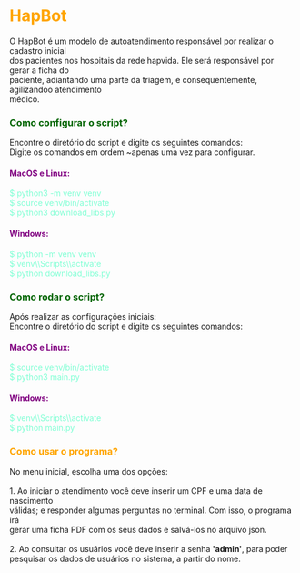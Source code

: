 <h1 style="color: orange">HapBot</h1>

<p>
    O HapBot é um modelo de autoatendimento responsável por realizar o cadastro inicial<br>
    dos pacientes nos hospitais da rede hapvida. Ele será responsável por gerar a ficha do<br>
    paciente, adiantando uma parte da triagem, e consequentemente, agilizandoo atendimento<br>
    médico.
</p>

<h3 style="color: darkgreen">Como configurar o script?</h3>

<p>
    Encontre o diretório do script e digite os seguintes comandos:<br>
    Digite os comandos em ordem ~apenas uma vez para configurar.<br>
</p>

<h4 style="color: purple">MacOS e Linux:</h4>

<p style="color: aquamarine">
    $ python3 -m venv venv<br>
    $ source venv/bin/activate<br>
    $ python3 download_libs.py<br>
</p>

<h4 style="color: purple">Windows:</h4>

<p style="color: aquamarine">
    $ python -m venv venv<br>
    $ venv\\Scripts\\activate<br>
    $ python download_libs.py<br>
</p>

<h3 style="color: darkgreen">Como rodar o script?</h3>

<p>
    Após realizar as configurações iniciais:<br>
    Encontre o diretório do script e digite os seguintes comandos:<br>
</p>

<h4 style="color: purple">MacOS e Linux:</h4>

<p style="color: aquamarine">
    $ source venv/bin/activate<br>
    $ python3 main.py
</p>

<h4 style="color: purple">Windows:</h4>

<p style="color: aquamarine">
    $ venv\\Scripts\\activate<br>
    $ python main.py
</p>

<h3 style="color: orange">Como usar o programa?</h3>

<p>
    No menu inicial, escolha uma dos opções:<br><br>
    1. Ao iniciar o atendimento você deve inserir um CPF e uma data de nascimento<br>
    válidas; e responder algumas perguntas no terminal. Com isso, o programa irá<br>
    gerar uma ficha PDF com os seus dados e salvá-los no arquivo json.<br><br>
    2. Ao consultar os usuários você deve inserir a senha <b>'admin'</b>, para poder<br>
    pesquisar os dados de usuários no sistema, a partir do nome.
</p>